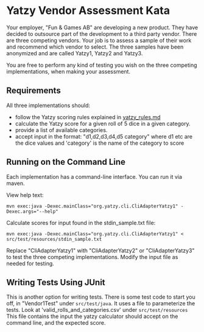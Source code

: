 Yatzy Vendor Assessment Kata
============================

Your employer, "Fun & Games AB" are developing a new product. They have decided to outsource 
part of the development to a third party vendor. There are three competing vendors. Your 
job is to assess a sample of their work and recommend which vendor to select. The three samples 
have been anonymized and are called Yatzy1, Yatzy2 and Yatzy3. 

You are free to perform any kind of testing you wish on the three competing implementations, 
when making your assessment.

Requirements
------------
All three implementations should:

- follow the Yatzy scoring rules explained in [yatzy_rules.md](https://github.com/emilybache/Yatzy-Vendor-Assessment-Kata/blob/master/yatzy_rules.md)
- calculate the Yatzy score for a given roll of 5 dice in a given category. 
- provide a list of available categories.
- accept input in the format: "d1,d2,d3,d4,d5 category" where d1 etc are the dice values and 'category' is the name of the category to score

Running on the Command Line
---------------------------

Each implementation has a command-line interface. You can run it via maven.

View help text:

    mvn exec:java -Dexec.mainClass="org.yatzy.cli.CliAdapterYatzy1" -Dexec.args="--help"

Calculate scores for input found in the stdin_sample.txt file:

	mvn exec:java -Dexec.mainClass="org.yatzy.cli.CliAdapterYatzy1" < src/test/resources/stdin_sample.txt

Replace "CliAdapterYatzy1" with "CliAdapterYatzy2" or "CliAdapterYatzy3" to test the three competing implementations.
Modify the input file as needed for testing.

Writing Tests Using JUnit
-------------------------

This is another option for writing tests. There is some test code to start you off, in "Vendor1Test" under `src/test/java`.
It uses a file to parameterize the tests. Look at 'valid_rolls_and_categories.csv' under `src/test/resources`
This file contains the input the yatzy calculator should accept on the command line, and the expected score.

